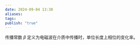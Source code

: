 ```yaml
---
date: 2024-09-04 13:30
aliases: 
tags: 
publish: "true"
---
```

传播常数 $\beta$ 定义为电磁波在介质中传播时，单位长度上相位的变化率。

